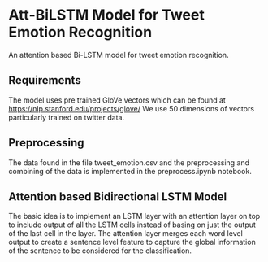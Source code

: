 # Att-BiLSTM Model for Tweet Emotion Recognition
An attention based Bi-LSTM model for tweet emotion recognition.

## Requirements
The model uses pre trained GloVe vectors which can be found at https://nlp.stanford.edu/projects/glove/
We use 50 dimensions of vectors particularly trained on twitter data. 

## Preprocessing
The data found in the file tweet_emotion.csv and the preprocessing and combining of the data is implemented in the preprocess.ipynb notebook.

## Attention based Bidirectional LSTM Model
The basic idea is to implement an LSTM layer with an attention layer on top to include output of all the LSTM cells instead of basing on just the output of the last cell in the layer. The attention layer merges each word level output to create a sentence level feature to capture the global information of the sentence to be considered for the classification.


